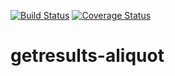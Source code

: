[![Build Status](https://travis-ci.org/botswana-harvard/getresults-aliquot.svg)](https://travis-ci.org/botswana-harvard/getresults-aliquot)
[![Coverage Status](https://coveralls.io/repos/botswana-harvard/getresults-aliquot/badge.svg?branch=develop&service=github)](https://coveralls.io/github/botswana-harvard/getresults-aliquot?branch=develop)
# getresults-aliquot
